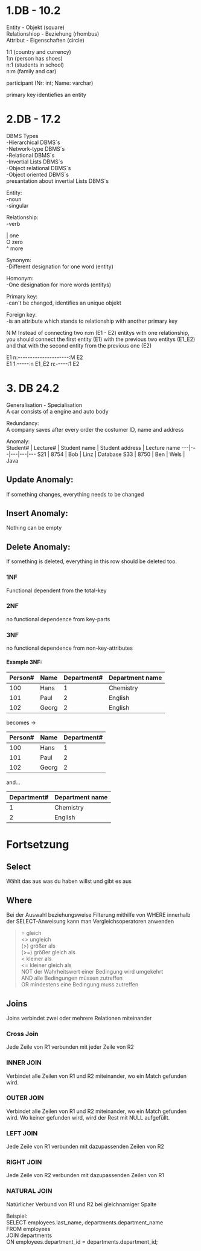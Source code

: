 # 1.DB - 10.2

Entity - Objekt (square)<br>
Relationshiop - Beziehung (rhombus)<br>
Attribut - Eigenschaften (circle)

1:1 (country and currency)<br>
1:n (person has shoes) <br>
n:1 (students in school)<br>
n:m (family and car)

participant (Nr: int; Name: varchar) <br>

primary key identiefies an entity


# 2.DB - 17.2

DBMS Types<br>
-Hierarchical DBMS´s<br>
-Network-type DBMS´s<br>
-Relational DBMS´s<br>
-Invertial Lists DBMS´s<br>
-Object relational DBMS´s<br>
-Object oriented DBMS´s<br>
presantation about invertial Lists DBMS´s <br>

Entity:<br>
-noun <br>
-singular <br>

Relationship: <br>
-verb <br>

| one <br>
O zero <br>
^ more <br>

Synonym: <br>
-Different designation for one word (entity) <br>

Homonym: <br>
-One designation for more words (entitys) <br>

Primary key: <br>
-can´t be changed, identifies an unique objekt <br>

Foreign key: <br>
-is an attribute which stands to relationship with another primary key <br>

N:M
Instead of connecting two n:m (E1 - E2) entitys with one relationship, you should connect the first entity (E1) with the previous two entitys (E1_E2) and that with the second entity from the previous one (E2) <br>

E1 n:---------------------:M E2 <br>
E1 1:-----:n E1_E2 n:-----:1 E2 <br>

# 3. DB 24.2

Generalisation - Specialisation <br>
A car consists of a engine and auto body <br>

Redundancy: <br>
A company saves after every order the costumer ID, name and address <br>

Anomaly: <br>
Student# | Lecture# | Student name | Student address | Lecture name
---|---|---|---|---
S21 | 8754 | Bob | Linz | Database
S33 | 8750 | Ben | Wels | Java

## Update Anomaly:
If something changes, everything needs to be changed <br>

## Insert Anomaly:
Nothing can be empty

## Delete Anomaly:
If something is deleted, everything in this row should be deleted too.


### 1NF
Functional dependent from the total-key

### 2NF
no functional dependence from key-parts

### 3NF
no functional dependence from non-key-attributes


#### Example 3NF:

Person# | Name | Department# | Department name
---|---|---|---
100|Hans|1|Chemistry
101|Paul|2|English
102|Georg|2|English

becomes ->

Person#|Name|Department#
---|---|---
100|Hans|1
101|Paul|2
102|Georg|2

and...

Department#|Department name
---|---
1|Chemistry
2|English


# Fortsetzung

## Select

Wählt das aus was du haben willst und gibt es aus

## Where

Bei der Auswahl beziehungsweise Filterung mithilfe von WHERE innerhalb der SELECT-Anweisung kann man Vergleichsoperatoren anwenden <br>
>= gleich <br>
<> ungleich  <br>
(>) größer als  <br>
(>=) größer gleich als  <br>
< kleiner als  <br>
<= kleiner gleich als  <br>
NOT der Wahrheitswert einer Bedingung wird umgekehrt <br>
AND alle Bedingungen müssen zutreffen <br>
OR mindestens eine Bedingung muss zutreffen <br>

## Joins

Joins verbindet zwei oder mehrere Relationen miteinander

### Cross Join
Jede Zeile von R1 verbunden mit jeder Zeile von R2

### INNER JOIN
Verbindet alle Zeilen von R1 und R2 miteinander, wo ein Match gefunden wird.

### OUTER JOIN
Verbindet alle Zeilen von R1 und R2 miteinander, wo ein Match gefunden wird. Wo keiner gefunden wird, wird der Rest mit NULL aufgefüllt.

### LEFT JOIN
Jede Zeile von R1 verbunden mit dazupassenden Zeilen von R2

### RIGHT JOIN
Jede Zeile von R2 verbunden mit dazupassenden Zeilen von R1

### NATURAL JOIN
Natürlicher Verbund von R1 und R2 bei gleichnamiger Spalte <br>

Beispiel: <br>
SELECT employees.last_name, departments.department_name <br>
FROM employees <br>
JOIN departments <br>
ON employees.department_id = departments.department_id; <br>

